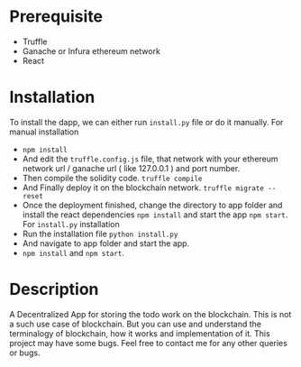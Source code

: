 # Prerequisite
- Truffle
- Ganache or Infura ethereum network
- React

# Installation
To install the dapp, we can either run `install.py` file or do it manually. For manual installation
- `npm install`
- And edit the `truffle.config.js` file, that network with your ethereum network url / ganache url ( like 127.0.0.1 ) and port number.
- Then compile the solidity code. `truffle compile`
- And Finally deploy it on the blockchain network. `truffle migrate --reset`
- Once the deployment finished, change the directory to app folder and install the react dependencies `npm install` and start the app `npm start`.
For `install.py` installation
- Run the installation file `python install.py`
- And navigate to app folder and start the app.
- `npm install` and `npm start`.

# Description
A Decentralized App for storing the todo work on the blockchain. This is not a such use case of blockchain. But you can use and understand the terminalogy of blockchain, how it works and implementation of it. This project may have some bugs. Feel free to contact me for any other queries or bugs. 
